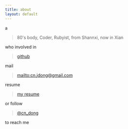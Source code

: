 ```yaml
---
title: about
layout: default
---
```


a

> 80's body, Coder, Rubyist, from Shannxi, now in Xian

who involved in

> [github](https://github.com/pobing)

mail

> <mailto:cn.jdong@gmail.com>

resume

> [my resume](https://github.com/pobing/pobing-resume/blob/master/readme.md)

or follow

> [@cn_dong](https://twitter.com/cn_dong)

to reach me
